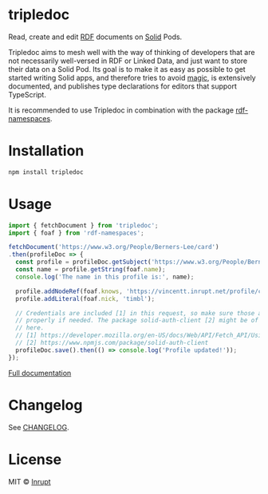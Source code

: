 tripledoc
======
Read, create and edit [RDF](https://en.wikipedia.org/wiki/Resource_Description_Framework) documents on [Solid](https://solid.inrupt.com/) Pods.

Tripledoc aims to mesh well with the way of thinking of developers that are not necessarily well-versed in RDF or Linked Data, and just want to store their data on a Solid Pod. Its goal is to make it as easy as possible to get started writing Solid apps, and therefore tries to avoid [magic](https://en.wikipedia.org/wiki/Magic_(programming)), is extensively documented, and publishes type declarations for editors that support TypeScript.

It is recommended to use Tripledoc in combination with the package [rdf-namespaces](https://www.npmjs.com/package/rdf-namespaces).

# Installation

```bash
npm install tripledoc
```

# Usage

```javascript
import { fetchDocument } from 'tripledoc';
import { foaf } from 'rdf-namespaces';

fetchDocument('https://www.w3.org/People/Berners-Lee/card')
.then(profileDoc => {
  const profile = profileDoc.getSubject('https://www.w3.org/People/Berners-Lee/card#i');
  const name = profile.getString(foaf.name);
  console.log('The name in this profile is:', name);

  profile.addNodeRef(foaf.knows, 'https://vincentt.inrupt.net/profile/card#me');
  profile.addLiteral(foaf.nick, 'timbl');

  // Credentials are included [1] in this request, so make sure those are set
  // properly if needed. The package solid-auth-client [2] might be of assistance
  // here.
  // [1] https://developer.mozilla.org/en-US/docs/Web/API/Fetch_API/Using_Fetch#Sending_a_request_with_credentials_included
  // [2] https://www.npmjs.com/package/solid-auth-client
  profileDoc.save().then(() => console.log('Profile updated!'));
});
```

[Full documentation](https://vincenttunru.gitlab.io/tripledoc/)

# Changelog

See [CHANGELOG](https://gitlab.com/vincenttunru/tripledoc/blob/master/CHANGELOG.md).

# License

MIT © [Inrupt](https://inrupt.com)
